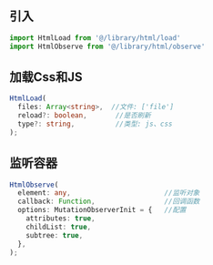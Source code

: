 ## 引入
```javascript
import HtmlLoad from '@/library/html/load'
import HtmlObserve from '@/library/html/observe'
```

## 加载Css和JS
```typescript
HtmlLoad(
  files: Array<string>,  //文件: ['file']
  reload?: boolean,       //是否刷新
  type?: string,          //类型: js、css
);
```

## 监听容器
```typescript
HtmlObserve(
  element: any,                       //监听对象
  callback: Function,                 //回调函数
  options: MutationObserverInit = {   //配置
    attributes: true,
    childList: true,
    subtree: true,
  },
);
```
